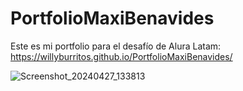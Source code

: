 # PortfolioMaxiBenavides

Este es mi portfolio para el desafío de Alura Latam:    https://willyburritos.github.io/PortfolioMaxiBenavides/

![Screenshot_20240427_133813](https://github.com/WillyBurritos/PortfolioMaxiBenavides/assets/108031856/7354bf9c-01aa-42c9-b4d2-fa881563688d)
